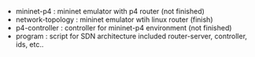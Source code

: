 - mininet-p4 : mininet emulator with p4 router (not finished)
- network-topology : mininet emulator wtih linux router (finish)
- p4-controller : controller for mininet-p4 environment (not finished)
- program : script for SDN architecture included router-server, controller, ids, etc..


